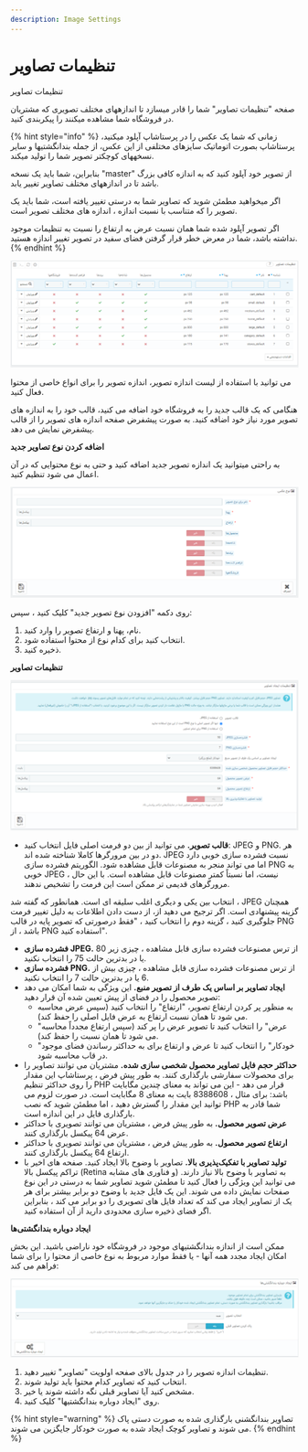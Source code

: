 ```yaml
---
description: Image Settings
---
```


# تنظیمات تصاویر

تنظیمات تصاویر

صفحه "تنظیمات تصاویر" شما را قادر میسازد تا اندازههای مختلف تصویری که مشتریان در فروشگاه شما مشاهده میکنند را پیکربندی کنید.



{% hint style="info" %}
زمانی که شما یک عکس را در پرستاشاپ آپلود میکنید، پرستاشاپ بصورت اتوماتیک سایزهای مختلفی از این عکس، از جمله بندانگشتیها و سایر نسخههای کوچکتر تصویر شما را تولید میکند.

بنابراین، شما باید یک نسخه "master" از تصویر خود آپلود کنید که به اندازه کافی بزرگ باشد تا در اندازههای مختلف تصاویر تغییر یابد.

اگر میخواهید مطمئن شوید که تصاویر شما به درستی تغییر یافته است، شما باید یک تصویر را که متناسب با نسبت اندازه ، اندازه های مختلف تصویر است.

اگر تصویر آپلود شده شما همان نسبت عرض به ارتفاع را نسبت به تنظیمات موجود نداشته باشد، شما در معرض خطر قرار گرفتن فضای سفید در تصویر تغییر اندازه هستید.
{% endhint %}

![](../../../.gitbook/assets/0%20%2811%29.png)

می توانید با استفاده از لیست اندازه تصویر، اندازه تصویر را برای انواع خاصی از محتوا فعال کنید.

هنگامی که یک قالب جدید را به فروشگاه خود اضافه می کنید، قالب خود را به اندازه های تصویر مورد نیاز خود اضافه کنید. به صورت پیشفرض صفحه اندازه های تصویر را از قالب پیشفرض نمایش می دهد.

**اضافه کردن نوع تصاویر جدید**

به راحتی میتوانید یک اندازه تصویر جدید اضافه کنید و حتی به نوع محتوایی که در آن اعمال می شود تنظیم کنید.

![](../../../.gitbook/assets/1%20%282%29.png)

روی دکمه "افزودن نوع تصویر جدید" کلیک کنید ، سپس:

1. نام، پهنا و ارتفاع تصویر را وارد کنید.
2. انتخاب کنید برای کدام نوع از محتوا استفاده شود.
3. ذخیره کنید.

**تنظیمات تصاویر**

![](../../../.gitbook/assets/2%20%283%29.png)

* **قالب تصویر.** می توانید از بین دو فرمت اصلی فایل انتخاب کنید: JPEG و PNG. هر دو در بین مرورگرها کاملا شناخته شده اند. JPEG نسبت فشرده سازی خوبی دارد اما می تواند منجر به مصنوعات قابل مشاهده شود. الگوریتم فشرده سازی PNG به خوبی JPEG نیست، اما نسبتاً کمتر مصنوعات قابل مشاهده است. با این حال ، مرورگرهای قدیمی تر ممکن است این فرمت را تشخیص ندهند.

انتخاب بین یکی و دیگری اغلب سلیقه ای است. همانطور که گفته شد ، JPEG همچنان گزینه پیشنهادی است. اگر ترجیح می دهید از، از دست دادن اطلاعات به دلیل تغییر فرمت جلوگیری کنید ، گزینه دوم را انتخاب کنید ، "فقط درصورتی که تصویر پایه در قالب PNG باشد ، از PNG استفاده کنید".

* **فشرده سازی JPEG.** از ترس مصنوعات فشرده سازی قابل مشاهده ، چیزی زیر 80 یا در بدترین حالت 75 را انتخاب نکنید.
* **فشرده سازی PNG.** از ترس مصنوعات فشرده سازی قابل مشاهده ، چیزی بیش از 6 یا در بدترین حالت 7 را انتخاب نکنید.
* **ایجاد تصاویر بر اساس یک طرف از تصویر منبع.** این ویژگی به شما امکان می دهد تصویر محصول را در فضای از پیش تعیین شده آن قرار دهید:
  * به منظور پر کردن ارتفاع تصویر، "ارتفاع" را انتخاب کنید \(سپس عرض محاسبه می شود تا همان نسبت ارتفاع به عرض فایل اصلی را حفظ کند\).
  * "عرض" را انتخاب کنید تا تصویر عرض را پر کند \(سپس ارتفاع مجدداً محاسبه می شود تا همان نسبت را حفظ کند\).
  * "خودکار" را انتخاب کنید تا عرض و ارتفاع برای به حداکثر رساندن فضای موجود در قاب محاسبه شود.
* **حداکثر حجم فایل‌ تصاویر محصول شخصی سازی شده.** مشتریان می توانند تصاویر را برای محصولات سفارشی بارگذاری کنند. به طور پیش فرض ، پرستاشاپ این مقدار را روی حداکثر تنظیم PHP قرار می دهد - این می تواند به معنای چندین مگابایت باشد: برای مثال ، 8388608 بایت به معنای 8 مگابایت است. در صورت لزوم می توانید این مقدار را گسترش دهید ، اما مطمئن شوید که نصب PHP شما قادر به بارگذاری فایل در این اندازه است.
* **عرض تصویر محصول.** به طور پیش فرض ، مشتریان می توانند تصویری با حداکثر عرض 64 پیکسل بارگذاری کنند.
* **ارتفاع تصویر محصول.** به طور پیش فرض ، مشتریان می توانند تصویری با حداکثر ارتفاع 64 پیکسل بارگذاری کنند.
* **تولید تصاویر با تفکیک‌پذیری بالا.** تصاویر با وضوح بالا ایجاد کنید. صفحه های اخیر با تراکم پیکسل بالا \(Retina و فناوری های مشابه\) به تصاویر با وضوح بالا نیاز دارند. می توانید این ویژگی را فعال کنید تا مطمئن شوید تصاویر شما به درستی در این نوع صفحات نمایش داده می شوند. این یک فایل جدید با وضوح دو برابر بیشتر برای هر یک از تصاویر ایجاد می کند که تعداد فایل های تصویری را دو برابر می کند ، بنابراین اگر فضای ذخیره سازی محدودی دارید از آن استفاده کنید.

**ایجاد دوباره بندانگشتی‌ها**

ممکن است از اندازه بندانگشتیهای موجود در فروشگاه خود ناراضی باشید. این بخش امکان ایجاد مجدد همه آنها - یا فقط موارد مربوط به نوع خاصی از محتوا را برای شما فراهم می کند:

![](../../../.gitbook/assets/3%20%281%29.png)

1. تنظیمات اندازه تصویر را در جدول بالای صفحه اولویت "تصاویر" تغییر دهید.
2. انتخاب کنید که تصاویر کدام محتوا باید تولید شوند.
3. مشخص کنید آیا تصاویر قبلی نگه داشته شوند یا خیر.
4. روی "ایجاد دوباره بندانگشتیها" کلیک کنید.

{% hint style="warning" %}
تصاویر بندانگشنی بارگذاری شده به صورت دستی پاک می شوند و تصاویر کوچک ایجاد شده به صورت خودکار جایگزین می شوند.
{% endhint %}


